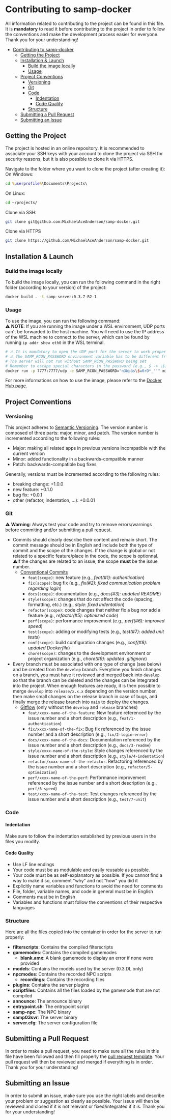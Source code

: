 # Contributing to samp-docker

All information related to contributing to the project can be found in this file. It is **mandatory** to read it before contributing to the project in order to follow the conventions and make the development process easier for everyone. Thank you for your understanding!

- [Contributing to samp-docker](#contributing-to-samp-docker)
  - [Getting the Project](#getting-the-project)
  - [Installation \& Launch](#installation--launch)
    - [Build the image locally](#build-the-image-locally)
    - [Usage](#usage)
  - [Project Conventions](#project-conventions)
    - [Versioning](#versioning)
    - [Git](#git)
    - [Code](#code)
      - [Indentation](#indentation)
      - [Code Quality](#code-quality)
    - [Structure](#structure)
  - [Submitting a Pull Request](#submitting-a-pull-request)
  - [Submitting an Issue](#submitting-an-issue)

## Getting the Project

The project is hosted in an online repository. It is recommended to associate your SSH keys with your account to clone the project via SSH for security reasons, but it is also possible to clone it via HTTPS.

Navigate to the folder where you want to clone the project (after creating it):  
On Windows:

```bat
cd %userprofile%\Documents\Projects\
```

On Linux:

```bash
cd ~/projects/
```

Clone via SSH:  

```bash
git clone git@github.com:MichaelAceAnderson/samp-docker.git
```

Clone via HTTPS

```bash
git clone https://github.com/MichaelAceAnderson/samp-docker.git
```

## Installation & Launch

### Build the image locally

To build the image locally, you can run the following command in the right folder (according to your version) of the project:

```bash
docker build . -t samp-server:0.3.7-R2-1
```

### Usage

To use the image, you can run the following command:  
⚠️ **NOTE**: If you are running the image under a WSL environment, UDP ports can't be forwarded to the host machine. You will need to use the IP address of the WSL machine to connect to the server, which can be found by running `ip addr show eth0` in the WSL terminal.

```bash
# ⚠️ It is mandatory to open the UDP port for the server to work properly
# ⚠️ The SAMP_RCON_PASSWORD environment variable has to be different from the default value (changeme) for security reasons
# The server will not run without SAMP_RCON_PASSWORD being set
# Remember to escape special characters in the password (e.g., $ -> \$)
docker run -p 7777:7777/udp -e SAMP_RCON_PASSWORD="n3Wpãs\$w0rD*_''" michaelace/samp-server:0.3.7-R2-1
```

For more informations on how to use the image, please refer to the [Docker Hub page](https://hub.docker.com/r/michaelace/samp-server).

## Project Conventions

### Versioning

This project adheres to [Semantic Versioning](https://semver.org/). The version number is composed of three parts: major, minor, and patch. The version number is incremented according to the following rules:

- Major: making all related apps in previous versions incompatible with the current version
- Minor: added functionality in a backwards-compatible manner
- Patch: backwards-compatible bug fixes

Generally, versions must be incremented according to the following rules:

- breaking change: +1.0.0
- new feature: +0.1.0
- bug fix: +0.0.1
- other (refactor, indentation, ...): +0.0.01

### Git

⚠️ **Warning**: Always test your code and try to remove errors/warnings before commiting and/or submitting a pull request.  

- Commits should clearly describe their content and remain short. The commit message should be in English and include both the type of commit and the scope of the changes. If the change is global or not related to a specific feature/place in the code, the scope is optionnal.  
  ⚠️If the changes are related to an issue, the scope **must** be the issue number.
  - [Conventional Commits](https://www.conventionalcommits.org/en/v1.0.0/)
    - `feat(scope)`: new feature (e.g., *feat(#1): authentication*)
    - `fix(scope)`: bug fix (e.g., *fix(#2): fixed communication problem regarding login*)
    - `docs(scope)`: documentation (e.g., *docs(#3): updated README*)
    - `style(scope)`: changes that do not affect the code (spacing, formatting, etc.) (e.g., *style: fixed indentation*)
    - `refactor(scope)`: code changes that neither fix a bug nor add a feature (e.g., *refactor(#5): optimized code*)
    - `perf(scope)`: performance improvement (e.g., *perf(#6): improved speed*)
    - `test(scope)`: adding or modifying tests (e.g., *test(#7): added unit tests*)
    - `conf(scope)`: build configuration changes (e.g., *conf(#8): updated Dockerfile*)
    - `chore(scope)`: changes to the development environment or project organization (e.g., *chore(#9): updated .gitignore*)
- Every branch must be associated with one type of change (see below) and be created from the `develop` branch. Everytime you finish changes on a branch, you must have it reviewed and merged back into `develop` so that the branch can be deleted and the changes can be integrated into the project. When enough features are ready, it is then possible to merge `develop` into `release/x.x.x` depending on the version number, then make small changes on the release branch in case of bugs, and finally merge the release branch into `main` to deploy the changes.
  - [Gitflow](https://www.atlassian.com/git/tutorials/comparing-workflows/gitflow-workflow) (only without the `develop` and `release` branches)
    - `feat/xxxx-name-of-the-feature`: New feature referenced by the issue number and a short description (e.g., `feat/1-authentication`)
    - `fix/xxxx-name-of-the-fix`: Bug fix referenced by the issue number and a short description (e.g., `fix/2-login-error`)
    - `docs/xxxx-name-of-the-docs`: Documentation referenced by the issue number and a short description (e.g., `docs/3-readme`)
    - `style/xxxx-name-of-the-style`: Style changes referenced by the issue number and a short description (e.g., `style/4-indentation`)
    - `refactor/xxxx-name-of-the-refactor`: Refactoring referenced by the issue number and a short description (e.g., `refactor/5-optimization`)
    - `perf/xxxx-name-of-the-perf`: Performance improvement referenced by the issue number and a short description (e.g., `perf/6-speed`)
    - `test/xxxx-name-of-the-test`: Test changes referenced by the issue number and a short description (e.g., `test/7-unit`)

### Code

#### Indentation

Make sure to follow the indentation established by previous users in the files you modify.

#### Code Quality

- Use LF line endings
- Your code must be as modulable and easily reusable as possible.
- Your code must be as self-explanatory as possible. If you cannot find a way to make it so, comment "why" and not "how" you did it
- Explicitly name variables and functions to avoid the need for comments
- File, folder, variable names, and code in general must be in English
- Comments must be in English
- Variables and functions must follow the conventions of their respective languages

### Structure

Here are all the files copied into the container in order for the server to run properly:

- **filterscripts**: Contains the compiled filterscripts
- **gamemodes**: Contains the compiled gamemodes
  - **blank.amx**: A blank gamemode to display an error if none were provided
- **models**: Contains the models used by the server (0.3.DL only)
- **npcmodes**: Contains the recorded NPC scripts
  - **recordings**: Contains the recording files
- **plugins**: Contains the server plugins
- **scriptfiles**: Contains all the files loaded by the gamemode that are not compiled
- **announce**: The announce binary
- **entrypoint.sh**: The entrypoint script
- **samp-npc**: The NPC binary
- **samp03svr**: The server binary
- **server.cfg**: The server configuration file

## Submitting a Pull Request

In order to make a pull request, you need to make sure all the rules in this file have been followed and then fill properly the [pull request template](/.github/pull_request_template.md). Your pull request will then be reviewed and merged if everything is in order. Thank you for your understanding!

## Submitting an Issue

In order to submit an issue, make sure you use the right labels and describe your problem or suggestion as clearly as possible. Your issue will then be reviewed and closed if it is not relevant or fixed/integrated if it is. Thank you for your understanding!
